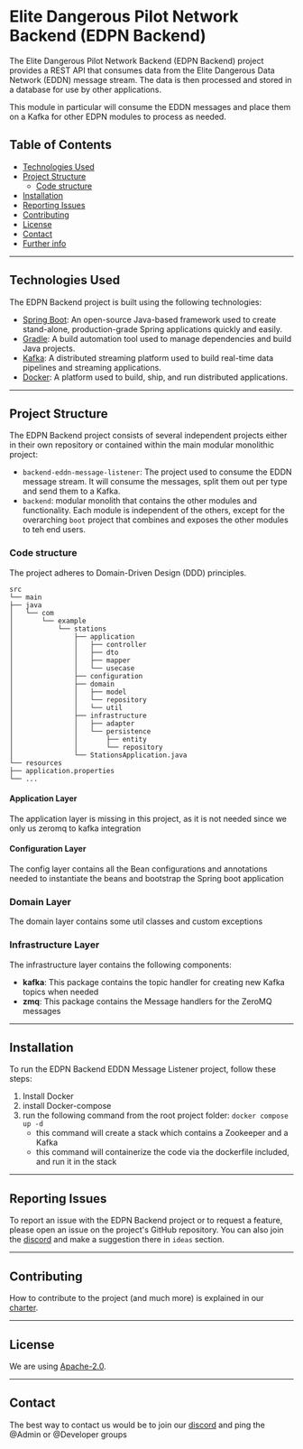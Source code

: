 # Elite Dangerous Pilot Network Backend (EDPN Backend)
The Elite Dangerous Pilot Network Backend (EDPN Backend) project provides a REST API that consumes data from the Elite Dangerous Data Network (EDDN) message stream. The data is then processed and stored in a database for use by other applications.

This module in particular will consume the EDDN messages and place them on a Kafka for other EDPN modules to process as needed.

## Table of Contents

- [Technologies Used](#technologies-used)
- [Project Structure](#project-structure)
    - [Code structure](#code-structure)
- [Installation](#installation)
- [Reporting Issues](#reporting-issues)
- [Contributing](#contributing)
- [License](#license)
- [Contact](#contact)
- [Further info](#further-info)

___
## Technologies Used
The EDPN Backend project is built using the following technologies:

- [Spring Boot](https://spring.io/projects/spring-boot): An open-source Java-based framework used to create stand-alone, production-grade Spring applications quickly and easily.
- [Gradle](https://gradle.org/): A build automation tool used to manage dependencies and build Java projects.
- [Kafka](https://kafka.apache.org/): A distributed streaming platform used to build real-time data pipelines and streaming applications.
- [Docker](https://www.docker.com/): A platform used to build, ship, and run distributed applications.

___
## Project Structure
The EDPN Backend project consists of several independent projects either in their own repository or contained within the main modular monolithic project:

- `backend-eddn-message-listener`: The project used to consume the EDDN message stream. It will consume the messages, split them out per type and send them to a Kafka.
- `backend`: modular monolith that contains the other modules and functionality. Each module is independent of the others, except for the overarching `boot` project that combines and exposes the other modules to teh end users.   

### Code structure
The project adheres to Domain-Driven Design (DDD) principles.

```
src
└── main
├── java
│   └── com
│       └── example
│           └── stations
│               ├── application
│               │   ├── controller
│               │   ├── dto
│               │   ├── mapper
│               │   └── usecase
│               ├── configuration
│               ├── domain
│               │   ├── model
│               │   └── repository
│               │   └── util
│               ├── infrastructure
│               │   ├── adapter
│               │   └── persistence
│               │       ├── entity
│               │       └── repository
│               └── StationsApplication.java
└── resources
├── application.properties
└── ...
```

#### Application Layer

The application layer is missing in this project, as it is not needed since we only us zeromq to kafka integration

#### Configuration Layer

The config layer contains all the Bean configurations and annotations needed to instantiate the beans and bootstrap the Spring boot application

### Domain Layer

The domain layer contains some util classes and custom exceptions 

### Infrastructure Layer

The infrastructure layer contains the following components:

- **kafka**: This package contains the topic handler for creating new Kafka topics when needed 
- **zmq**: This package contains the Message handlers for the ZeroMQ messages 

___
## Installation
To run the EDPN Backend EDDN Message Listener project, follow these steps:

1. Install Docker
2. install Docker-compose
3. run the following command from the root project folder: `docker compose up -d`
   - this command will create a stack which contains a Zookeeper and a Kafka
   - this command will containerize the code via the dockerfile included, and run it in the stack

___
## Reporting Issues
To report an issue with the EDPN Backend project or to request a feature, please open an issue on the project's GitHub repository. You can also join the [discord](https://discord.gg/RrhRmDQD) and make a suggestion there in `ideas` section.

___
## Contributing
How to contribute to the project (and much more) is explained in our [charter](https://github.com/ed-pilots-network/charter).

___
## License
We are  using [Apache-2.0](https://opensource.org/license/apache-2-0/).

___
## Contact
The best way to contact us would be to join our [discord](https://discord.gg/RrhRmDQD) and ping the @Admin or @Developer groups


